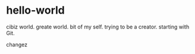 # hello-world

cibiz world. greate world.
bit of my self. trying to be a creator. starting with Git.

changez
